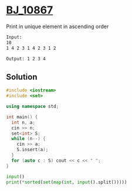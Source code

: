 # [BJ_10867](https://acmicpc.net/problem/10867)

Print in unique element in ascending order

```txt
Input:
10
1 4 2 3 1 4 2 3 1 2

Output: 1 2 3 4
```

## Solution

```cpp
#include <iostream>
#include <set>

using namespace std;

int main() {
  int n, a;
  cin >> n;
  set<int> S;
  while (n--) {
    cin >> a;
    S.insert(a);
  }
  for (auto c : S) cout << c << " ";
}
```

```py
input()
print(*sorted(set(map(int, input().split()))))
```

